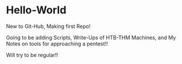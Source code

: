 # Hello-World

New to Git-Hub, Making first Repo!

Going to be adding Scripts, Write-Ups of HTB-THM Machines, and My Notes on tools for approaching a pentest!!

Will try to be regular!!
